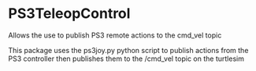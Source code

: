# PS3TeleopControl
Allows the use to publish PS3 remote actions to the cmd_vel topic

This package uses the ps3joy.py python script to publish actions from the PS3 controller then publishes them to the /cmd_vel topic on the turtlesim
